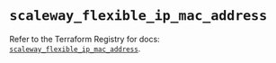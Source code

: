 # `scaleway_flexible_ip_mac_address`

Refer to the Terraform Registry for docs: [`scaleway_flexible_ip_mac_address`](https://registry.terraform.io/providers/scaleway/scaleway/2.49.0/docs/resources/flexible_ip_mac_address).
